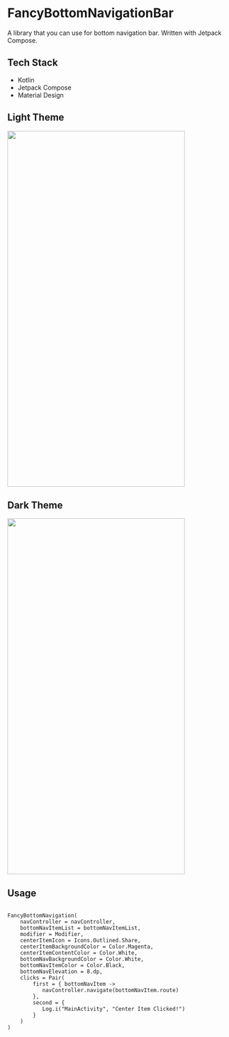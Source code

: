 # FancyBottomNavigationBar

A library that you can use for bottom navigation bar. Written with Jetpack Compose.

<h2> Tech Stack </h2>

* Kotlin
* Jetpack Compose
* Material Design

<h2> Light Theme </h2>
<img src="https://user-images.githubusercontent.com/74617424/147406323-923fe863-4ad4-4490-b5d6-566a065024df.gif" width="400" height="800" />

<h2> Dark Theme </h2>
<img src="https://user-images.githubusercontent.com/74617424/147406328-a2aed163-d4ae-42dc-8984-015c17b2671f.gif" width="400" height="800" />



<h2> Usage </h2>

```

FancyBottomNavigation(
    navController = navController,
    bottomNavItemList = bottomNavItemList,
    modifier = Modifier,
    centerItemIcon = Icons.Outlined.Share,
    centerItemBackgroundColor = Color.Magenta,
    centerItemContentColor = Color.White,
    bottomNavBackgroundColor = Color.White,
    bottomNavItemColor = Color.Black,
    bottomNavElevation = 8.dp,
    clicks = Pair(
        first = { bottomNavItem -> 
           navController.navigate(bottomNavItem.route)
        },
        second = {
           Log.i("MainActivity", "Center Item Clicked!")
        }
    )
)

```
